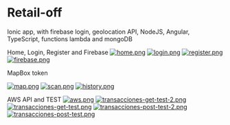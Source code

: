 # Retail-off
Ionic app, with firebase login, geolocation API, NodeJS, Angular, TypeScript, functions lambda and mongoDB


Home, Login, Register and Firebase
[![home.png](https://i.postimg.cc/bY0bm43S/home.png)](https://postimg.cc/bdJsJVXq)
[![login.png](https://i.postimg.cc/wT6NZFGf/login.png)](https://postimg.cc/Th4hWjGg)
[![register.png](https://i.postimg.cc/jdZfbPVs/register.png)](https://postimg.cc/YhL0N4qV)
[![firebase.png](https://i.postimg.cc/ZRb925f9/firebase.png)](https://postimg.cc/PL7r8Tnh)

MapBox token 

[![map.png](https://i.postimg.cc/rwsrFsc5/map.png)](https://postimg.cc/ts0TBXsg)
[![scan.png](https://i.postimg.cc/KYqFccG3/scan.png)](https://postimg.cc/zLg40rRq)
[![history.png](https://i.postimg.cc/fTB8rVBd/history.png)](https://postimg.cc/2VLdqSpj)

AWS API and TEST
[![aws.png](https://i.postimg.cc/VvFC5bdW/aws.png)](https://postimg.cc/64y3mqV8)
[![transacciones-get-test-2.png](https://i.postimg.cc/K8tRYMwk/transacciones-get-test-2.png)](https://postimg.cc/218zcVzr)
[![transacciones-get-test.png](https://i.postimg.cc/pdZrft2P/transacciones-get-test.png)](https://postimg.cc/7C5q4dGR)
[![transacciones-post-test-2.png](https://i.postimg.cc/5t1jQtWP/transacciones-post-test-2.png)](https://postimg.cc/21cCPr6v)
[![transacciones-post-test.png](https://i.postimg.cc/C1x1J61k/transacciones-post-test.png)](https://postimg.cc/CZ9Sx7bx)
